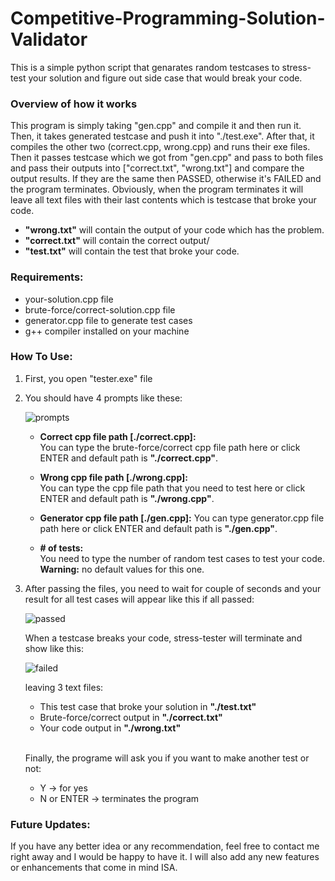 # Competitive-Programming-Solution-Validator
This is a simple python script that genarates random testcases to stress-test your solution and figure out side case that would break your code.

### Overview of how it works
This program is simply taking "gen.cpp" and compile it and then run it. Then, it takes generated testcase and push it into "./test.exe". After that, it compiles the other two (correct.cpp, wrong.cpp) and runs their exe files. Then it passes testcase which we got from "gen.cpp" and pass to both files and pass their outputs into ["correct.txt", "wrong.txt"] and compare the output results. If they are the same then PASSED, otherwise it's FAILED and the program terminates. Obviously, when the program terminates it will leave all text files with their last contents which is testcase that broke your code.
- <b>"wrong.txt"</b> will contain the output of your code which has the problem.
- <b>"correct.txt"</b> will contain the correct output/
- <b>"test.txt"</b> will contain the test that broke your code.

### Requirements:
- your-solution.cpp file
- brute-force/correct-solution.cpp file
- generator.cpp file to generate test cases
- g++ compiler installed on your machine


### How To Use:
1. First, you open "tester.exe" file

2. You should have 4 prompts like these:

    ![prompts](https://github.com/SayedReda1/Competitive-Programming-Solution-Validator/assets/71211593/1d2842b6-8fd6-4a5e-8bdb-03df8d2117e1)
    
    - <b>Correct cpp file path [./correct.cpp]:</b><br>
    You can type the brute-force/correct cpp file path here or click ENTER and default path is <b>"./correct.cpp"</b>.

    - <b>Wrong cpp file path [./wrong.cpp]:</b><br>
    You can type the cpp file path that you need to test here or click ENTER and default path is <b>"./wrong.cpp"</b>.

    - <b>Generator cpp file path [./gen.cpp]:</b>
    You can type generator.cpp file path here or click ENTER and default path is <b>"./gen.cpp"</b>.

    - <b># of tests: </b><br>
   You need to type the number of random test cases to test your code.<br>
   <b>Warning:</b> no default values for this one.

3. After passing the files, you need to wait for couple of seconds and your result for all test cases will appear like this if all passed:<br>
    
    ![passed](https://github.com/SayedReda1/Competitive-Programming-Solution-Validator/assets/71211593/94def73e-f33d-4030-8b7e-5b961b6af50a)


    When a testcase breaks your code, stress-tester will terminate and show like this:
    
    ![failed](https://github.com/SayedReda1/Competitive-Programming-Solution-Validator/assets/71211593/781022fa-26f8-413d-9f09-0a10ab3a6236)

    leaving 3 text files:
    - This test case that broke your solution in <b>"./test.txt"</b>
    - Brute-force/correct output in <b>"./correct.txt"</b>
    - Your code output in <b>"./wrong.txt"</b>
    
    <br>

    Finally, the programe will ask you if you want to make another test or not:
    - Y -> for yes
    - N or ENTER -> terminates the program 
    

### Future Updates:
If you have any better idea or any recommendation, feel free to contact me right away and I would be happy to have it.
I will also add any new features or enhancements that come in mind ISA.
